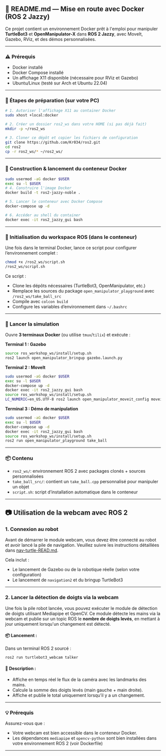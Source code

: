 ## 📘 README.md — Mise en route avec Docker (ROS 2 Jazzy)

Ce projet contient un environnement Docker prêt à l'emploi pour manipuler **TurtleBot3** et **OpenManipulator-X** dans **ROS 2 Jazzy**, avec MoveIt, Gazebo, RViz, et des démos personnalisées.

---

### ⚠️ Prérequis

* Docker installé
* Docker Compose installé
* Un affichage X11 disponible (nécessaire pour RViz et Gazebo)
* Ubuntu/Linux (testé sur Arch et Ubuntu 22.04)

---

### 🧪 Étapes de préparation (sur votre PC)

```bash
# 1. Autoriser l'affichage X11 au container Docker
sudo xhost +local:docker

# 2. Créer un dossier ros2_ws dans votre HOME (si pas déjà fait)
mkdir -p ~/ros2_ws

# 3. Cloner ce dépôt et copier les fichiers de configuration
git clone https://github.com/Kr034/ros2.git
cd ros2
cp -r ros2_ws/* ~/ros2_ws/
```

---

### 🐳 Construction & lancement du conteneur Docker

```bash
sudo usermod -aG docker $USER
exec su -l $USER
# 4. Construire l'image Docker
docker build -t ros2-jazzy-noble .

# 5. Lancer le conteneur avec Docker Compose
docker-compose up -d

# 6. Accéder au shell du container
docker exec -it ros2_jazzy_gui bash
```

---

### 📜 Initialisation du workspace ROS (dans le conteneur)

Une fois dans le terminal Docker, lance ce script pour configurer l’environnement complet :

```bash
chmod +x /ros2_ws/script.sh
/ros2_ws/script.sh
```

Ce script :

* Clone les dépôts nécessaires (TurtleBot3, OpenManipulator, etc.)
* Remplace les sources du package `open_manipulator_playground` avec `/ros2_ws/take_ball_src`
* Compile avec `colcon build`
* Configure les variables d’environnement dans `~/.bashrc`

---

### 🚀 Lancer la simulation

Ouvre **3 terminaux Docker** (ou utilise `tmux`/`tilix`) et exécute :

**Terminal 1 : Gazebo**

```bash
source ros_workshop_ws/install/setup.sh
ros2 launch open_manipulator_bringup gazebo.launch.py
```

**Terminal 2 : MoveIt**

```bash
sudo usermod -aG docker $USER
exec su -l $USER
docker-compose up -d
docker exec -it ros2_jazzy_gui bash
source ros_workshop_ws/install/setup.sh
LC_NUMERIC=en_US.UTF-8 ros2 launch open_manipulator_moveit_config moveit_core.launch.py
```

**Terminal 3 : Démo de manipulation**

```bash
sudo usermod -aG docker $USER
exec su -l $USER
docker-compose up -d
docker exec -it ros2_jazzy_gui bash
source ros_workshop_ws/install/setup.sh
ros2 run open_manipulator_playground take_ball
```

---

### 📦 Contenu

* `ros2_ws/`: environnement ROS 2 avec packages clonés + sources personnalisées
* `take_ball_src/`: contient un `take_ball.cpp` personnalisé pour manipuler un objet
* `script.sh`: script d’installation automatique dans le conteneur

---

## 📷 Utilisation de la webcam avec ROS 2

### 1. Connexion au robot

Avant de démarrer le module webcam, vous devez être connecté au robot et avoir lancé la pile de navigation.
Veuillez suivre les instructions détaillées dans [nav-turtle-READ.md](https://github.com/Kr034/ros2/blob/main/nav-turtle-READ.md).

Cela inclut :

* Le lancement de Gazebo ou de la robotique réelle (selon votre configuration)
* Le lancement de `navigation2` et du bringup TurtleBot3

---

### 2. Lancer la détection de doigts via la webcam

Une fois la pile robot lancée, vous pouvez exécuter le module de détection de doigts utilisant Mediapipe et OpenCV. Ce module détecte les mains via la webcam et publie sur un topic ROS le **nombre de doigts levés**, en mettant à jour uniquement lorsqu'un changement est détecté.

#### 📦 Lancement :

Dans un terminal ROS 2 sourcé :

```bash
ros2 run turtlebot3_webcam talker
```

#### 🔎 Description :

* Affiche en temps réel le flux de la caméra avec les landmarks des mains.
* Calcule la somme des doigts levés (main gauche + main droite).
* Affiche et publie le total uniquement lorsqu’il y a un changement.

---

### 💡 Prérequis

Assurez-vous que :

* Votre webcam est bien accessible dans le conteneur Docker.
* Les dépendances `mediapipe` et `opencv-python` sont bien installées dans votre environnement ROS 2 (voir Dockerfile)

---
